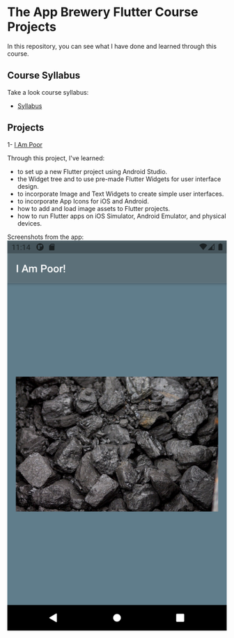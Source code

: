 # The App Brewery Flutter Course Projects
In this repository, you can see what I have done and learned through this course.

## Course Syllabus

Take a look course syllabus:
- [Syllabus](App%20Brewery%20Flutter%20Course%20Syllabus.pdf)

## Projects

1- [I Am Poor](i_am_poor)

Through this project, I've learned:
- to set up a new Flutter project using Android Studio.
- the Widget tree and to use pre-made Flutter Widgets for user interface design.
- to incorporate Image and Text Widgets to create simple user interfaces.
- to incorporate App Icons for iOS and Android.
- how to add and load image assets to Flutter projects.
- how to run Flutter apps on iOS Simulator, Android Emulator, and physical devices.

Screenshots from the app:
![](screenshoots/../screenshots/i_am_poor_1.png)